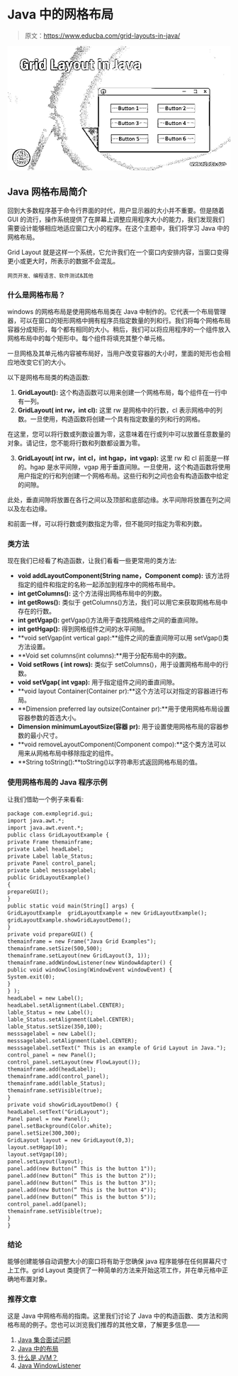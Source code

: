# Java 中的网格布局

> 原文：<https://www.educba.com/grid-layouts-in-java/>

![Grid Layout in Java](img/774190c6d49778e8d35d5491e4f02af2.png)



## Java 网格布局简介

回到大多数程序基于命令行界面的时代，用户显示器的大小并不重要。但是随着 GUI 的流行，操作系统提供了在屏幕上调整应用程序大小的能力，我们发现我们需要设计能够相应地适应窗口大小的程序。在这个主题中，我们将学习 Java 中的网格布局。

Grid Layout 就是这样一个系统，它允许我们在一个窗口内安排内容，当窗口变得更小或更大时，所表示的数据不会混乱。

<small>网页开发、编程语言、软件测试&其他</small>

### 什么是网格布局？

windows 的网格布局是使用网格布局类在 Java 中制作的。它代表一个布局管理器，可以在窗口的矩形网格中拥有程序员指定数量的列和行。我们将每个网格布局容器分成矩形，每个都有相同的大小。稍后，我们可以将应用程序的一个组件放入网格布局中的每个矩形中。每个组件将填充其整个单元格。

一旦网格及其单元格内容被布局好，当用户改变容器的大小时，里面的矩形也会相应地改变它们的大小。

以下是网格布局类的构造函数:

1.  **GridLayout():** 这个构造函数可以用来创建一个网格布局，每个组件在一行中有一列。
2.  **GridLayout( int rw，int cl):** 这里 rw 是网格中的行数，cl 表示网格中的列数。一旦使用，构造函数将创建一个具有指定数量的列和行的网格。

在这里，您可以将行数或列数设置为零，这意味着在行或列中可以放置任意数量的对象。请记住，您不能将行数和列数都设置为零。

3.  **GridLayout( int rw，int cl，int hgap，int vgap):** 这里 rw 和 cl 前面是一样的。hgap 是水平间隙，vgap 用于垂直间隙。一旦使用，这个构造函数将使用用户指定的行和列创建一个网格布局。这些行和列之间也会有构造函数中给定的间隙。

此处，垂直间隙将放置在各行之间以及顶部和底部边缘。水平间隙将放置在列之间以及左右边缘。

和前面一样，可以将行数或列数指定为零，但不能同时指定为零和列数。

### 类方法

现在我们已经看了构造函数，让我们看看一些更常用的类方法:

*   **void addLayoutComponent(String name，Component comp):** 该方法将指定的组件和指定的名称一起添加到程序中的网格布局中。
*   **int getColumns():** 这个方法得出网格布局中的列数。
*   **int getRows():** 类似于 getColumns()方法，我们可以用它来获取网格布局中存在的行数。
*   **int getVgap():** getVgap()方法用于查找网格组件之间的垂直间隙。
*   **int getHgap():** 得到网格组件之间的水平间隙。
*   **void setVgap(int vertical gap):**组件之间的垂直间隙可以用 setVgap()类方法设置。
*   **Void set columns(int columns):**用于分配布局中的列数。
*   **Void setRows ( int rows):** 类似于 setColumns()，用于设置网格布局中的行数。
*   **void setVgap( int vgap):** 用于指定组件之间的垂直间隙。
*   **void layout Container(Container pr):**这个方法可以对指定的容器进行布局。
*   **Dimension preferred lay outsize(Container pr):**用于使用网格布局设置容器参数的首选大小。
*   **Dimension minimumLayoutSize(容器 pr):** 用于设置使用网格布局的容器参数的最小尺寸。
*   **void removeLayoutComponent(Component compo):**这个类方法可以用来从网格布局中移除指定的组件。
*   **String toString():**toString()以字符串形式返回网格布局的值。

### 使用网格布局的 Java 程序示例

让我们借助一个例子来看看:

```
package com.exmplegrid.gui;
import java.awt.*;
import java.awt.event.*;
public class GridLayoutExample {
private Frame themainframe;
private Label headLabel;
private Label lable_Status;
private Panel control_panel;
private Label messsagelabel;
public GridLayoutExample()
{
prepareGUI();
}
public static void main(String[] args) {
GridLayoutExample  gridLayoutExample = new GridLayoutExample();
gridLayoutExample.showGridLayoutDemo();
}
private void prepareGUI() {
themainframe = new Frame("Java Grid Examples");
themainframe.setSize(500,500);
themainframe.setLayout(new GridLayout(3, 1));
themainframe.addWindowListener(new WindowAdapter() {
public void windowClosing(WindowEvent windowEvent) {
System.exit(0);
}
} );
headLabel = new Label();
headLabel.setAlignment(Label.CENTER);
lable_Status = new Label();
lable_Status.setAlignment(Label.CENTER);
lable_Status.setSize(350,100);
messsagelabel = new Label();
messsagelabel.setAlignment(Label.CENTER);
messsagelabel.setText(" This is an example of Grid Layout in Java.");
control_panel = new Panel();
control_panel.setLayout(new FlowLayout());
themainframe.add(headLabel);
themainframe.add(control_panel);
themainframe.add(lable_Status);
themainframe.setVisible(true);
}
private void showGridLayoutDemo() {
headLabel.setText("GridLayout");
Panel panel = new Panel();
panel.setBackground(Color.white);
panel.setSize(300,300);
GridLayout layout = new GridLayout(0,3);
layout.setHgap(10);
layout.setVgap(10);
panel.setLayout(layout);
panel.add(new Button(“ This is the button 1"));
panel.add(new Button(“ This is the button 2"));
panel.add(new Button(“ This is the button 3"));
panel.add(new Button(“ This is the button 4"));
panel.add(new Button(“ This is the button 5"));
control_panel.add(panel);
themainframe.setVisible(true);
}
}
```

### 结论

能够创建能够自动调整大小的窗口将有助于您确保 java 程序能够在任何屏幕尺寸上工作。grid Layout 类提供了一种简单的方法来开始这项工作，并在单元格中正确地布置对象。

### 推荐文章

这是 Java 中网格布局的指南。这里我们讨论了 Java 中的构造函数、类方法和网格布局的例子。您也可以浏览我们推荐的其他文章，了解更多信息——

1.  [Java 集合面试问题](https://www.educba.com/java-collection-interview-questions/)
2.  [Java 中的布局](https://www.educba.com/layout-in-java/)
3.  [什么是 JVM？](https://www.educba.com/what-is-jvm/)
4.  [Java WindowListener](https://www.educba.com/java-windowlistener/)





